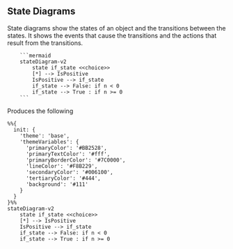 ## State Diagrams

State diagrams show the states of an object and the transitions between the states. It shows the events that cause the transitions and the actions that result from the transitions.

        ```mermaid
        stateDiagram-v2
            state if_state <<choice>>
            [*] --> IsPositive
            IsPositive --> if_state
            if_state --> False: if n < 0
            if_state --> True : if n >= 0
        ```

Produces the following

```mermaid
%%{
  init: {
    'theme': 'base',
    'themeVariables': {
      'primaryColor': '#BB2528',
      'primaryTextColor': '#fff',
      'primaryBorderColor': '#7C0000',
      'lineColor': '#F8B229',
      'secondaryColor': '#006100',
      'tertiaryColor': '#444',
      'background': '#111'
    }
  }
}%%
stateDiagram-v2
    state if_state <<choice>>
    [*] --> IsPositive
    IsPositive --> if_state
    if_state --> False: if n < 0
    if_state --> True : if n >= 0
```
